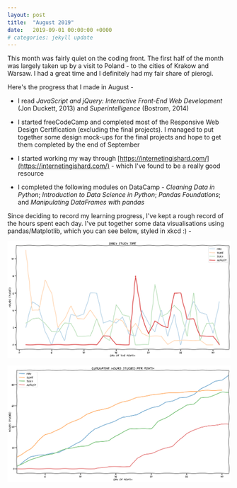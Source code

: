 ```yaml
---
layout: post
title:  "August 2019"
date:   2019-09-01 00:00:00 +0000
# categories: jekyll update
---
```


This month was fairly quiet on the coding front. The first half of the month was largely taken up by a visit to Poland - to the cities of Krakow and Warsaw. I had a great time and I definitely had my fair share of pierogi.

Here's the progress that I made in August -

* I read *JavaScript and jQuery: Interactive Front-End Web Development* (Jon Duckett, 2013) and *Superintelligence* (Bostrom, 2014)

* I started freeCodeCamp and completed most of the Responsive Web Design Certification (excluding the final projects). I managed to put together some design mock-ups for the final projects and hope to get them completed by the end of September

* I started working my way through [https://internetingishard.com/](https://internetingishard.com/) - which I've found to be a really good resource

* I completed the following modules on DataCamp - *Cleaning Data in Python*; *Introduction to Data Science in Python*; *Pandas Foundations*; and *Manipulating DataFrames with pandas*

Since deciding to record my learning progress, I've kept a rough record of the hours spent each day. I've put together some data visualisations using pandas/Matplotlib, which you can see below, styled in xkcd :) -

![Daily study](/assets/daily_study_aug.png)

![Cumulative study](/assets/cumulative_study_aug.png)